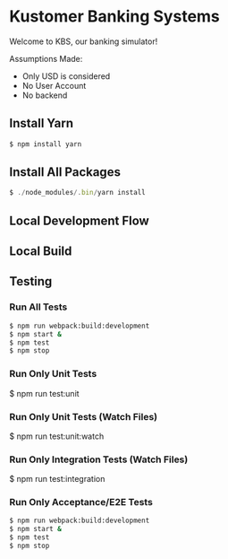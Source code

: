 # Kustomer Banking Systems 

Welcome to KBS, our banking simulator!

Assumptions Made:
  - Only USD is considered
  - No User Account
  - No backend


## Install Yarn
```javascript
$ npm install yarn
```

## Install All Packages
```javascript
$ ./node_modules/.bin/yarn install
```

## Local Development Flow

## Local Build

## Testing

### Run All Tests
```bash
$ npm run webpack:build:development
$ npm start &
$ npm test
$ npm stop
```

### Run Only Unit Tests
$ npm run test:unit

### Run Only Unit Tests (Watch Files)
$ npm run test:unit:watch

### Run Only Integration Tests (Watch Files)
$ npm run test:integration

### Run Only Acceptance/E2E Tests
```bash
$ npm run webpack:build:development
$ npm start &
$ npm test
$ npm stop
```
